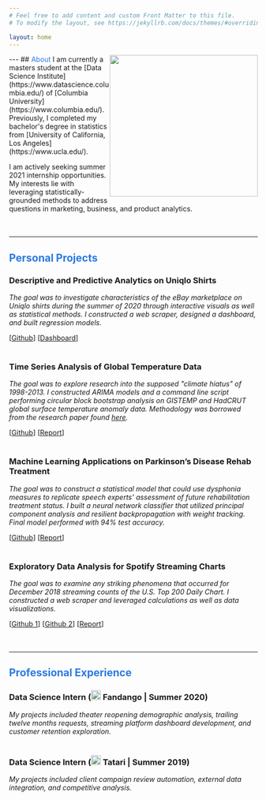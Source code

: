 ```yaml
---
# Feel free to add content and custom Front Matter to this file.
# To modify the layout, see https://jekyllrb.com/docs/themes/#overriding-theme-defaults

layout: home
---
```


<img style="float: right;" width="300" height="287" src="/es_website/assets/prof_pic_new.png">
---
## <font color='2a7ae2'>About</font>
I am currently a masters student at the [Data Science Institute](https://www.datascience.columbia.edu/) of [Columbia University](https://www.columbia.edu/). Previously, I completed my bachelor's degree in statistics from [University of California, Los Angeles](https://www.ucla.edu/). 

I am actively seeking summer 2021 internship opportunities. My interests lie with leveraging statistically-grounded methods to address questions in marketing, business, and product analytics.
<br><br><br>


----
## <font color='2a7ae2'>Personal Projects</font>

### **Descriptive and Predictive Analytics on Uniqlo Shirts** 
*The goal was to investigate characteristics of the eBay marketplace on Uniqlo shirts during the summer of 2020 through interactive visuals as well as statistical methods. I constructed a web scraper, designed a dashboard, and built regression models.*

[[Github](https://github.com/eshiang21/uniqlo_ebay)]
[[Dashboard](https://public.tableau.com/profile/edward.shiang#!/vizhome/UniqloKAWSEbayDashboard/KawsDash)]
<br><br>

### **Time Series Analysis of Global Temperature Data** 
*The goal was to explore research into the supposed "climate hiatus" of 1998-2013. I constructed ARIMA models and a command line script performing circular block bootstrap analysis on GISTEMP and HadCRUT global surface temperature anomaly data. Methodology was borrowed from the research paper found [here](https://statistics.stanford.edu/sites/g/files/sbiybj6031/f/2015-16.pdf).* 

[[Github](https://github.com/eshiang21/time_series_climate_data)] [[Report](https://github.com/eshiang21/time_series_climate_data/blob/master/time_series_final_report.pdf)]
<br><br>

### **Machine Learning Applications on Parkinson’s Disease Rehab Treatment** 
*The goal was to construct a statistical model that could use dysphonia measures to replicate speech experts' assessment of future rehabilitation treatment status. I built a neural network classifier that utilized principal component analysis and resilient backpropagation with weight tracking. Final model performed with 94% test accuracy.*

[[Github](https://github.com/eshiang21/parkinsons_classifier/blob/master/parkinsons_classification_final_script.R)] [[Report](https://github.com/eshiang21/parkinsons_classifier/blob/master/parkinsons_classifier_report.pdf)]
<br><br>

### **Exploratory Data Analysis for Spotify Streaming Charts** 
*The goal was to examine any striking phenomena that occurred for December 2018 streaming counts of the U.S. Top 200 Daily Chart. I constructed a web scraper and leveraged calculations as well as data visualizations.*

[[Github 1](https://github.com/eshiang21/SpotifyRecAlgCharScraper/blob/master/MW2%20Spotify%20RecAlg%20Char%20Scraper.Rmd)] [[Github 2](https://github.com/eshiang21/SpotifyDec2018Analysis/blob/master/MW1_Spotify_12_2018.Rmd)]  [[Report](https://moonwalkk.wordpress.com/2019/02/02/tt1-here-comes-santa-claus-xxxtentacion-too-spotifys-daily-u-s-top-200-chart-roundup-for-december-2018/)]
<br><br><br>



----
## <font color='2a7ae2'>Professional Experience</font>

### **Data Science Intern** (<a href="https://www.fandango.com"><img width="20" height="20" src="/es_website/assets/fandango_logo.jpg"></a> Fandango | Summer 2020) 
*My projects included theater reopening demographic analysis, trailing twelve months requests, streaming platform dashboard development, and customer retention exploration.* 
<br><br>

### **Data Science Intern** (<a href="https://www.tatari.tv"><img width="20" height="20" src="/es_website/assets/tatari_logo.jpg"></a> Tatari | Summer 2019) 
*My projects included client campaign review automation, external data integration, and competitive analysis.*
<br><br>






